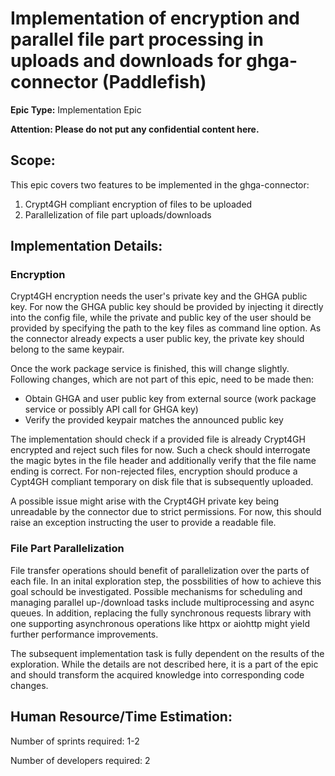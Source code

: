 # Implementation of encryption and parallel file part processing in uploads and downloads for ghga-connector (Paddlefish)

**Epic Type:** Implementation Epic

**Attention: Please do not put any confidential content here.**

## Scope:

This epic covers two features to be implemented in the ghga-connector:

1. Crypt4GH compliant encryption of files to be uploaded
2. Parallelization of file part uploads/downloads


## Implementation Details:

### Encryption

Crypt4GH encryption needs the user's private key and the GHGA public key.
For now the GHGA public key should be provided by injecting it directly into the config file, while the private and public key of the user should be provided by specifying the path to the key files as command line option.
As the connector already expects a user public key, the private key should belong to the same keypair.

Once the work package service is finished, this will change slightly.
Following changes, which are not part of this epic, need to be made then:
- Obtain GHGA and user public key from external source (work package service or possibly API call for GHGA key)
- Verify the provided keypair matches the announced public key

The implementation should check if a provided file is already Crypt4GH encrypted and reject such files for now.
Such a check should interrogate the magic bytes in the file header and additionally verify that the file name ending is correct.
For non-rejected files, encryption should produce a Cypt4GH compliant temporary on disk file that is subsequently uploaded.

A possible issue might arise with the Crypt4GH private key being unreadable by the connector due to strict permissions.
For now, this should raise an exception instructing the user to provide a readable file.

### File Part Parallelization

File transfer operations should benefit of parallelization over the parts of each file. In an inital exploration step, the possbilities of how to achieve this goal schould be investigated.
Possible mechanisms for scheduling and managing parallel up-/download tasks include multiprocessing and async queues.
In addition, replacing the fully synchronous requests library with one supporting asynchronous operations like httpx or aiohttp might yield further performance improvements.

The subsequent implementation task is fully dependent on the results of the exploration. While the details are not described here, it is a part of the epic and should transform the acquired knowledge into corresponding code changes.

## Human Resource/Time Estimation:

Number of sprints required: 1-2

Number of developers required: 2
